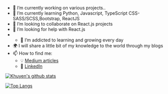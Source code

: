 - 🔭 I’m currently working on various projects..
- 🌱 I’m currently learning Python, Javascript, TypeScript CSS-SASS/SCSS,Bootstrap, ReactJS
- 👯 I’m looking to collaborate on React.js projects
- 🤔 I’m looking for help with React.js
- - 🌱 I’m addicted to learning and growing every day
- :earth_africa: I will share a little bit of my knowledge to the world through my blogs
- 📫 How to find me: 
  - :bulb: [Medium articles](https://medium.com/@55tc155)
  - :office: [LinkedIn](https://www.linkedin.com/in/tarikceyhan/)
  
[![Khuyen's github stats](https://github-readme-stats.vercel.app/api?username=tceyhan&count_private=true&show_icons=true&theme=radical&hide_rank=false)](https://github.com/anuraghazra/github-readme-stats)

[![Top Langs](https://github-readme-stats.vercel.app/api/top-langs/?username=tceyhan)](https://github.com/tceyhan/github-readme-stats)
